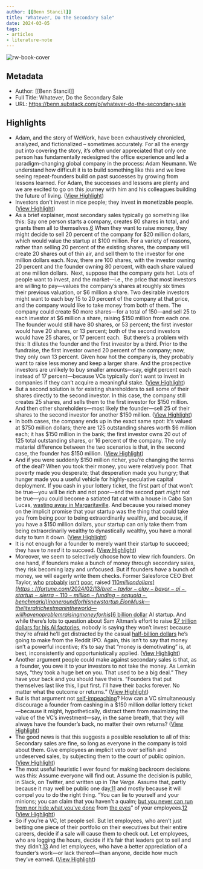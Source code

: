```yaml
---
author: [[Benn Stancil]]
title: "Whatever, Do the Secondary Sale"
date: 2024-03-05
tags: 
- articles
- literature-note
---
```

![rw-book-cover](https://substackcdn.com/image/fetch/f_auto,q_auto:good,fl_progressive:steep/https%3A%2F%2Fsubstack-post-media.s3.amazonaws.com%2Fpublic%2Fimages%2Fd7529c22-3d1e-403e-aea1-db7e2b6d1f3f_1920x1080.jpeg)

## Metadata
- Author: [[Benn Stancil]]
- Full Title: Whatever, Do the Secondary Sale
- URL: https://benn.substack.com/p/whatever-do-the-secondary-sale

## Highlights
- Adam, and the story of WeWork, have been exhaustively chronicled, analyzed, and fictionalized – sometimes accurately. For all the energy put into covering the story, it’s often under appreciated that only one person has fundamentally redesigned the office experience and led a paradigm-changing global company in the process: Adam Neumann. We understand how difficult it is to build something like this and we love seeing repeat-founders build on past successes by growing from lessons learned. For Adam, the successes and lessons are plenty and we are excited to go on this journey with him and his colleagues building the future of living. ([View Highlight](https://read.readwise.io/read/01hr5hewf3nnteabtf4aqa778x))
- Investors don't invest in nice people; they invest in monetizable people. ([View Highlight](https://read.readwise.io/read/01hr5hgj7rgy6jpfs8ecehgvkm))
- As a brief explainer, most secondary sales typically go something like this: Say one person starts a company, creates 80 shares in total, and grants them all to themselves.[6](https://benn.substack.com/p/whatever-do-the-secondary-sale/#footnote-6) When they want to raise money, they might decide to sell 20 percent of the company for $20 million dollars, which would value the startup at $100 million. For a variety of reasons, rather than selling 20 percent of the existing shares, the company will create 20 shares out of thin air, and sell them to the investor for one million dollars each. Now, there are 100 shares, with the investor owning 20 percent and the founder owning 80 percent, with each share valued at one million dollars. 
  Next, suppose that the company gets hot. Lots of people want to invest, and the market—i.e., the price that most investors are willing to pay—values the company’s shares at roughly six times their previous valuation, or $6 million a share. Two desirable investors might want to each buy 15 to 20 percent of the company at that price, and the company would like to take money from both of them. The company could create 50 more shares—for a total of 150—and sell 25 to each investor at $6 million a share, raising $150 million from each one. The founder would still have 80 shares, or 53 percent; the first investor would have 20 shares, or 13 percent; both of the second investors would have 25 shares, or 17 percent each. 
  But there’s a problem with this: It dilutes the founder and the first investor by a third. Prior to the fundraise, the first investor owned 20 percent of the company; now, they only own 13 percent. Given how hot the company is, they probably want to raise less money and keep a larger share. And the prospective investors are unlikely to buy smaller amounts—say, eight percent each instead of 17 percent—because VCs typically don’t want to invest in companies if they can’t acquire a meaningful stake. ([View Highlight](https://read.readwise.io/read/01hr5hw4mdw5enpj94v53d7n0k))
- But a second solution is for existing shareholders to sell some of their shares directly to the second investor. In this case, the company still creates 25 shares, and sells them to the first investor for $150 million. And then other shareholders—most likely the founder—sell 25 of their shares to the second investor for another $150 million. ([View Highlight](https://read.readwise.io/read/01hr5hz038dyfk2jbxvrn3kmrd))
- In both cases, the company ends up in the exact same spot: It’s valued at $750 million dollars; there are 125 outstanding shares worth $6 million each; it has $150 million in the bank; the first investor owns 20 out of 125 total outstanding shares, or 16 percent of the company. The only material difference between the two scenarios is that, in the second case, the founder has $150 million. ([View Highlight](https://read.readwise.io/read/01hr5hz1h7r91np7tmwzw4x3qv))
- And if you were suddenly $150 million richer, you’re changing the terms of the deal? When you took their money, you were relatively poor. That poverty made you desperate; that desperation made you hungry; that hunger made you a useful vehicle for highly-speculative capital deployment. If you cash in your lottery ticket, the first part of that won’t be true—you will be rich and not poor—and the second part *might* not be true—you could become a satiated fat cat with a house in Cabo San Lucas, [wasting away in Margaritaville](https://www.youtube.com/watch?v=mrF4nF8VUb4). And because you raised money on the implicit promise that your startup was the thing that could take you from being poor to being extraordinarily wealthy, and because, if you have a $150 million dollars, your startup can only take them from being extraordinarily wealthy to dynastically wealthy, you have a moral duty to turn it down. ([View Highlight](https://read.readwise.io/read/01hr5j2avp9tkwmv14t0xb2b12))
- It is not enough for a founder to merely want their startup to succeed; they have to *need* it to succeed. ([View Highlight](https://read.readwise.io/read/01hr5j3q6cv4eajntg3939cjw5))
- Moreover, we seem to selectively choose how to view rich founders. On one hand, if founders make a bunch of money through secondary sales, they risk becoming lazy and unfocused. But if founders *have* a bunch of money, we will eagerly write them checks. Former Salesforce CEO Bret Taylor, [who](https://www.businessinsider.com/quip-ceo-bret-taylor-750-million-salesforce-acquisition-2016-8) [probably](https://www.shopify.com/news/a-board-member-taylor-made-for-shopify) [isn’t](https://openai.com/blog/sam-altman-returns-as-ceo-openai-has-a-new-initial-board) [poor](https://www.forbes.com/sites/tomiogeron/2012/06/15/facebook-cto-bret-taylor-to-leave-company/), raised [$110 million dollars](https://fortune.com/2024/02/13/bret-taylor-clay-bavor-ai-startup-sierra-110-million-funding-sequoia-benchmark/) in one round for his new startup. Elon Musk—the literal richest man in the world—will have no problem raising money for his [$6 billion dollar](https://www.ft.com/content/28983bdc-2a38-4103-beae-08d9542ab69d) AI startup. And while there’s lots to question about Sam Altman’s effort to raise [$7 trillion dollars for his AI factories](https://www.wsj.com/tech/ai/sam-altman-seeks-trillions-of-dollars-to-reshape-business-of-chips-and-ai-89ab3db0), nobody is saying they won’t invest because they’re afraid he’ll get distracted by the casual [half-billion dollars](https://finance.yahoo.com/news/sam-altman-set-one-biggest-235958808.html?guccounter=1&guce_referrer=aHR0cHM6Ly93d3cuZ29vZ2xlLmNvbS8&guce_referrer_sig=AQAAACBKEqb4jj3GhcGhKRWQHf30FFNbk15L3LMojdQDGc4q9JBOdapVeZ_oObdI_CzYcy-54QG0Oja7FZZ2QIFPv__JKX7VqIVWGggWgGPpSmt-K8_QFo0XI7Q-leUYTNS-CPbnSQiWwAbygrPaGpTO5m7e8ETxAfUxYMyDTp3tK4Ax) he’s going to make from the Reddit IPO. Again, this isn’t to say that money isn’t a powerful incentive; it’s to say that “money is demotivating” is, at best, inconsistently and opportunistically applied. ([View Highlight](https://read.readwise.io/read/01hr5j6d8p03paf7cekrk1x7a8))
- Another argument people could make against secondary sales is that, as a founder, you owe it to your investors to not take the money. As Lemkin says, “they took a huge bet on you. That used to be a big deal.” They have your back and you should have theirs. “Founders that put themselves last like this, I put first. I’ll have their backs forever. No matter what the outcome or returns.” ([View Highlight](https://read.readwise.io/read/01hr5j73cf4yn3ccm9b8kdcpxb))
- But is that argument not [self-impeaching](https://www.cnn.com/2019/05/09/politics/pelosi-congress-impeachment-trump/index.html)? How can a VC simultaneously discourage a founder from cashing in a $150 million dollar lottery ticket—because it might, hypothetically, distract them from maximizing the value of the VC’s investment—say, in the same breath, that they will always have the founder’s back, no matter their own returns? ([View Highlight](https://read.readwise.io/read/01hr5j80c8x7p80bs48sjyzghv))
- The good news is that this suggests a possible resolution to all of this: Secondary sales are fine, so long as everyone in the company is told about them. Give employees an implicit veto over selfish and undeserved sales, by subjecting them to the court of public opinion. ([View Highlight](https://read.readwise.io/read/01hr5j9yxf05pa05tx2yxb2535))
- The most useful heuristic I ever found for making backroom decisions was this: Assume everyone will find out. Assume the decision is public, in Slack, on Twitter, and written up in *The Verge.* Assume that, partly because it may well be public one day,[11](https://benn.substack.com/p/whatever-do-the-secondary-sale/#footnote-11) and mostly because it will compel you to do the right thing. “You can lie to yourself and your minions; you can claim that you haven't a qualm; [but you never can run from nor hide what you've done](https://www.nytimes.com/2015/04/30/technology/a-founder-of-secret-the-anonymous-social-app-shuts-it-down-as-use-declines.html#:~:text=The%20founders%20did%20not%20initially%20tell%20the%20employees%20about%20the%20sale%3B%20instead%2C%20some%20of%20them%20found%20out%20on%20Secret.) from [the eyes](https://www.youtube.com/watch?v=c4COfl8DMB8&t=247s)” of your employees.[12](https://benn.substack.com/p/whatever-do-the-secondary-sale/#footnote-12) ([View Highlight](https://read.readwise.io/read/01hr5jadyekfx7dv0a6vr91fec))
- So if you’re a VC, let people sell. But let employees, who aren’t just betting one piece of their portfolio on their executives but their entire careers, decide if a sale will cause them to check out. Let employees, who are logging the hours, decide if it’s fair that leaders got to sell and they didn’t.[13](https://benn.substack.com/p/whatever-do-the-secondary-sale/#footnote-13) And let employees, who have a better appreciation of a founder’s work—or lack thereof—than anyone, decide how much they’ve earned. ([View Highlight](https://read.readwise.io/read/01hr5japnej6abh4tx52skemcr))
